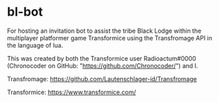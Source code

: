 # bl-bot
For hosting an invitation bot to assist the tribe Black Lodge within the multiplayer platformer game Transformice using the Transfromage API in the language of lua.

This was created by both the Transformice user Radioactum#0000 (Chronocoder on GitHub: "https://github.com/Chronocoder/") and I.

Transfromage: https://github.com/Lautenschlager-id/Transfromage

Transformice: https://www.transformice.com/
